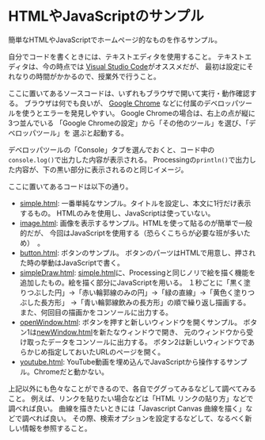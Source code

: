 # HTMLやJavaScriptのサンプル

簡単なHTMLやJavaScriptでホームページ的なものを作るサンプル。

自分でコードを書くときには、テキストエディタを使用すること。
テキストエディタは、今の時点では
[Visual Studio Code](https://code.visualstudio.com/)がオススメだが、
最初は設定にそれなりの時間がかかるので、授業外で行うこと。

ここに置いてあるソースコードは、いずれもブラウザで開いて実行・動作確認する。
ブラウザは何でも良いが、
[Google Chrome](https://www.google.com/intl/ja/chrome/)
などに付属のデベロッパツールを使うとエラーを発見しやすい。
Google Chromeの場合は、右上の点が縦に3つ並んでいる
「Google Chromeの設定」から「その他のツール」を選び、「デベロッパツール」を
選ぶと起動する。

デベロッパツールの「Console」タブを選んでおくと、コード中の`console.log()`で出力した内容が表示される。
Processingの`println()`で出力した内容が、下の黒い部分に表示されるのと同じイメージ。

ここに置いてあるコードは以下の通り。

* [simple.html](./simple.html):
    一番単純なサンプル。タイトルを設定し、本文に1行だけ表示するもの。
    HTMLのみを使用し、JavaScriptは使っていない。
* [image.html](./image.html):
    画像を表示するサンプル。HTMLを使って貼るのが簡単で一般的だが、
    今回はJavaScriptを使用する（恐らくこちらが必要な班が多いため）　。
* [button.html](./button.html):
    ボタンのサンプル。
    ボタンのパーツはHTMLで用意し、押された時の挙動はJavaScriptで書く。
* [simpleDraw.html](./simpleDraw.html):
    [simple.html](./simple.html)に、Processingと同じノリで絵を描く機能を
    追加したもの。絵を描く部分にJavaScriptを用いる。
    １秒ごとに「黒く塗りつぶした円」→「赤い輪郭線のみの円」→「緑の直線」→「黄色く塗りつぶした長方形」
    →「青い輪郭線飲みの長方形」の順で繰り返し描画する。
    また、何回目の描画かをコンソールに出力する。
* [openWindow.html](./openWindow.html):
    ボタンを押すと新しいウィンドウを開くサンプル。
    ボタン1は[newWindow.html](./newWindow.html)を新たなウィンドウで開き、
    元のウィンドウから受け取ったデータをコンソールに出力する。
    ボタン2は新しいウィンドウであらかじめ指定しておいたURLのページを開く。
* [youtube.html](./youtube.html):
    YouTube動画を埋め込んでJavaScriptから操作するサンプル。Chromeだと動かない。

上記以外にも色々なことができるので、各自でググってみるなどして調べてみること。
例えば、リンクを貼りたい場合などは「HTML リンクの貼り方」などで調べれば良い。
曲線を描きたいときには「Javascript Canvas 曲線を描く」などで調べれば良い。
その際、検索オプションを設定するなどして、なるべく新しい情報を参照すること。
